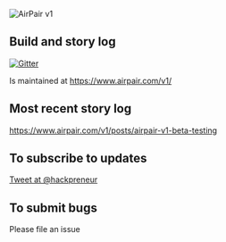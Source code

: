 ![AirPair v1](http://www.airpair.com/static/img/css/blog/example2.jpg)

## Build and story log

[![Gitter](https://badges.gitter.im/Join%20Chat.svg)](https://gitter.im/airpair/airpair-com-v1-issue-tracker?utm_source=badge&utm_medium=badge&utm_campaign=pr-badge&utm_content=badge)

Is maintained at https://www.airpair.com/v1/

## Most recent story log

https://www.airpair.com/v1/posts/airpair-v1-beta-testing

## To subscribe to updates

[Tweet at @hackpreneur](http://twitter.com/home?status=@hackerpreneur%20I%20would%20love%20to%20be%20a%20beta%20tester%20for%20the%20new%20ap)

## To submit bugs

Please file an issue
